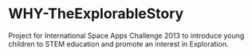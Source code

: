 WHY-TheExplorableStory
======================

Project for International Space Apps Challenge 2013 to introduce young children to STEM education and promote an interest in Exploration.